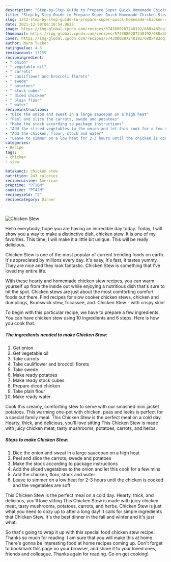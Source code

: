 ```yaml
---
description: "Step-by-Step Guide to Prepare Super Quick Homemade Chicken Stew"
title: "Step-by-Step Guide to Prepare Super Quick Homemade Chicken Stew"
slug: 1342-step-by-step-guide-to-prepare-super-quick-homemade-chicken-stew
date: 2021-12-30T06:10:54.963Z
image: https://img-global.cpcdn.com/recipes/5743080287240192/680x482cq70/chicken-stew-recipe-main-photo.jpg
thumbnail: https://img-global.cpcdn.com/recipes/5743080287240192/680x482cq70/chicken-stew-recipe-main-photo.jpg
cover: https://img-global.cpcdn.com/recipes/5743080287240192/680x482cq70/chicken-stew-recipe-main-photo.jpg
author: Myra Tucker
ratingvalue: 4.3
reviewcount: 13159
recipeingredient:
- " onion"
- " vegetable oil"
- " carrots"
- " cauliflower and broccoli florets"
- " swede"
- " potatoes"
- " stock cubes"
- " diced chicken"
- " plain flour"
- " water"
recipeinstructions:
- "Dice the onion and sweat in a large saucepan on a high heat"
- "Peel and slice the carrots, swede and potatoes"
- "Make the stock according to package instructions"
- "Add the sliced vegetables to the onion and let this cook for a few mins"
- "Add the chicken, flour, stock and water"
- "Leave to simmer on a low heat for 2-3 hours until the chicken is cooked and the vegetables are soft"
categories:
- Recipe
tags:
- chicken
- stew

katakunci: chicken stew 
nutrition: 243 calories
recipecuisine: American
preptime: "PT16M"
cooktime: "PT42M"
recipeyield: "2"
recipecategory: Dinner

---
```



![Chicken Stew](https://img-global.cpcdn.com/recipes/5743080287240192/680x482cq70/chicken-stew-recipe-main-photo.jpg)

Hello everybody, hope you are having an incredible day today. Today, I will show you a way to make a distinctive dish, chicken stew. It is one of my favorites. This time, I will make it a little bit unique. This will be really delicious.

Chicken Stew is one of the most popular of current trending foods on earth. It's appreciated by millions every day. It's easy, it's fast, it tastes yummy. They are nice and they look fantastic. Chicken Stew is something that I've loved my entire life.

With these hearty and homemade chicken stew recipes, you can warm yourself up from the inside out while enjoying a nutritious dish that&#39;s sure to hit the spot. Chicken stews are just about the most comforting comfort foods out there. Find recipes for slow cooker chicken stews, chicken and dumplings, Brunswick stew, fricassee, and. Chicken Stew - with crispy skin!


To begin with this particular recipe, we have to prepare a few ingredients. You can have chicken stew using 10 ingredients and 6 steps. Here is how you cook that.

<!--inarticleads1-->

##### The ingredients needed to make Chicken Stew:

1. Get  onion
1. Get  vegetable oil
1. Take  carrots
1. Take  cauliflower and broccoli florets
1. Take  swede
1. Make ready  potatoes
1. Make ready  stock cubes
1. Prepare  diced chicken
1. Take  plain flour
1. Make ready  water


Cook this creamy, comforting stew to serve with our smashed mini jacket potatoes. This warming one-pot with chicken, peas and leeks is perfect for a special family meal. This Chicken Stew is the perfect meal on a cold day. Hearty, thick, and delicious, you&#39;ll love sitting This Chicken Stew is made with juicy chicken meat, tasty mushrooms, potatoes, carrots, and herbs. 

<!--inarticleads2-->

##### Steps to make Chicken Stew:

1. Dice the onion and sweat in a large saucepan on a high heat
1. Peel and slice the carrots, swede and potatoes
1. Make the stock according to package instructions
1. Add the sliced vegetables to the onion and let this cook for a few mins
1. Add the chicken, flour, stock and water
1. Leave to simmer on a low heat for 2-3 hours until the chicken is cooked and the vegetables are soft


This Chicken Stew is the perfect meal on a cold day. Hearty, thick, and delicious, you&#39;ll love sitting This Chicken Stew is made with juicy chicken meat, tasty mushrooms, potatoes, carrots, and herbs. Chicken Stew is just what you need to cozy up to after a long day! It calls for simple ingredients that Chicken Stew. It&#39;s the best dinner in the fall and winter and it&#39;s just what. 

So that's going to wrap it up with this special food chicken stew recipe. Thanks so much for reading. I am sure that you will make this at home. There's gonna be interesting food at home recipes coming up. Don't forget to bookmark this page on your browser, and share it to your loved ones, friends and colleague. Thanks again for reading. Go on get cooking!
